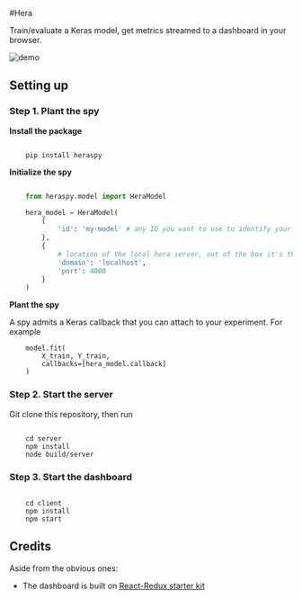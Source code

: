 #Hera

Train/evaluate a Keras model, get metrics streamed to a dashboard in your browser.

![demo](https://cloud.githubusercontent.com/assets/5866348/16719660/13460bee-46e2-11e6-8ab1-56873807390d.gif)

## Setting up

### Step 1. Plant the spy

**Install the package**

```

    pip install heraspy

```

**Initialize the spy**

```python

    from heraspy.model import HeraModel

    hera_model = HeraModel(
        {
            'id': 'my-model' # any ID you want to use to identify your model
        },
        {
            # location of the local hera server, out of the box it's the following
            'domain': 'localhost',
            'port': 4000
        }
    )

```

**Plant the spy**

A spy admits a Keras callback that you can attach to your experiment. For example
```
    model.fit(
        X_train, Y_train,
        callbacks=[hera_model.callback]
    )
```

### Step 2. Start the server

Git clone this repository, then run

```

    cd server
    npm install
    node build/server
```


### Step 3. Start the dashboard

```

    cd client
    npm install
    npm start
```


## Credits

Aside from the obvious ones:

- The dashboard is built on [React-Redux starter kit](https://github.com/davezuko/react-redux-starter-kit)

